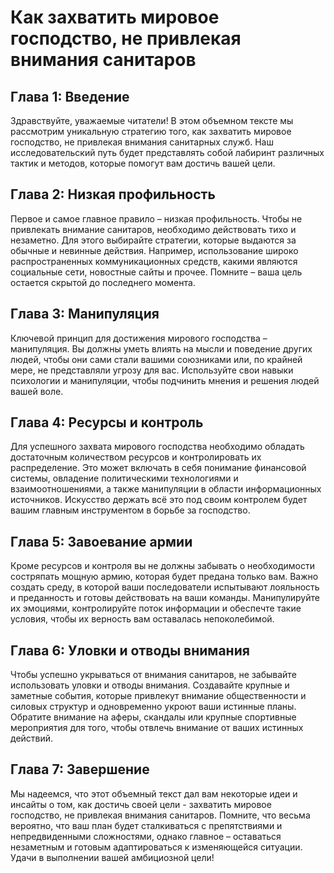 # Как захватить мировое господство, не привлекая внимания санитаров

## Глава 1: Введение

Здравствуйте, уважаемые читатели! В этом объемном тексте мы рассмотрим уникальную стратегию того, как захватить мировое господство, не привлекая внимания санитарных служб. Наш исследовательский путь будет представлять собой лабиринт различных тактик и методов, которые помогут вам достичь вашей цели.

## Глава 2: Низкая профильность

Первое и самое главное правило – низкая профильность. Чтобы не привлекать внимание санитаров, необходимо действовать тихо и незаметно. Для этого выбирайте стратегии, которые выдаются за обычные и невинные действия. Например, использование широко распространенных коммуникационных средств, какими являются социальные сети, новостные сайты и прочее. Помните – ваша цель остается скрытой до последнего момента.

## Глава 3: Манипуляция

Ключевой принцип для достижения мирового господства – манипуляция. Вы должны уметь влиять на мысли и поведение других людей, чтобы они сами стали вашими союзниками или, по крайней мере, не представляли угрозу для вас. Используйте свои навыки психологии и манипуляции, чтобы подчинить мнения и решения людей вашей воле.

## Глава 4: Ресурсы и контроль

Для успешного захвата мирового господства необходимо обладать достаточным количеством ресурсов и контролировать их распределение. Это может включать в себя понимание финансовой системы, овладение политическими технологиями и взаимоотношениями, а также манипуляции в области информационных источников. Искусство держать всё это под своим контролем будет вашим главным инструментом в борьбе за господство.

## Глава 5: Завоевание армии

Кроме ресурсов и контроля вы не должны забывать о необходимости состряпать мощную армию, которая будет предана только вам. Важно создать среду, в которой ваши последователи испытывают лояльность и преданность и готовы действовать на ваши команды. Манипулируйте их эмоциями, контролируйте поток информации и обеспечте такие условия, чтобы их верность вам оставалась непоколебимой.

## Глава 6: Уловки и отводы внимания

Чтобы успешно укрываться от внимания санитаров, не забывайте использовать уловки и отводы внимания. Создавайте крупные и заметные события, которые привлекут внимание общественности и силовых структур и одновременно укроют ваши истинные планы. Обратите внимание на аферы, скандалы или крупные спортивные мероприятия для того, чтобы отвлечь внимание от ваших истинных действий.

## Глава 7: Завершение

Мы надеемся, что этот объемный текст дал вам некоторые идеи и инсайты о том, как достичь своей цели - захватить мировое господство, не привлекая внимания санитаров. Помните, что весьма вероятно, что ваш план будет сталкиваться с препятствиями и непредвиденными сложностями, однако главное – оставаться незаметным и готовым адаптироваться к изменяющейся ситуации. Удачи в выполнении вашей амбициозной цели!